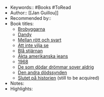 - Keywords:: #Books #ToRead
- Author:: [[Jan Guillou]]
- Recommended by::
- Book titles:
    - [Brobyggarna](https://www.minabibliotek.se/work/brobyggarna?id=e24c62d8-7f7e-c794-843a-62663af07aa6)
    - [Dandy](https://www.minabibliotek.se/work/dandy?id=2bfcbde6-b462-ea36-8810-16586bbb2008)
    - [Mellan rött och svart](https://www.minabibliotek.se/work/mellan-r%C3%B6tt-och-svart?id=0e29533e-fe1f-047c-1392-e8111b3771dc)
    - [Att inte vilja se](https://www.minabibliotek.se/work/att-inte-vilja-se?id=2266cc6a-5174-399e-51c0-ce9675b7bbe7)
    - [Blå stjärnan](https://www.minabibliotek.se/work/bl%C3%A5-stj%C3%A4rnan?id=8ada9b28-6711-cf72-f0dc-9f35b85e2b5f)
    - [Äkta amerikanska jeans](https://www.minabibliotek.se/work/%C3%A4kta-amerikanska-jeans?id=8997b37f-55c0-5814-ecde-bb69b568ee87)
    - [1968](https://www.minabibliotek.se/work/1968?id=428c763b-ce0a-87c4-f98a-c72bc22d0e4e)
    - [De som dödar drömmar sover aldrig﻿](https://www.minabibliotek.se/work/de-som-d%C3%B6dar-dr%C3%B6mmar-sover-aldrig?id=bbca39b0-b3d6-139d-ec40-cfb8881a58bb)
    - [Den andra dödssynden﻿](https://www.minabibliotek.se/work/den-andra-d%C3%B6dssynden?id=fc940bd1-60ef-08d7-8038-09372b7a1218)
    - [Slutet på historien](https://www.minabibliotek.se/work/slutet-p%C3%A5-historien?id=cc560886-bf1f-d3a2-437b-b098fdd6305a) (still to be acquired)
- Notes:
- Highlights:
